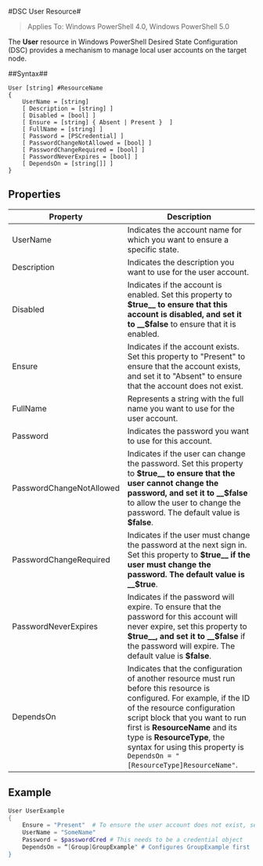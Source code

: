 #DSC User Resource#

 
>Applies To: Windows PowerShell 4.0, Windows PowerShell 5.0


The __User__ resource in Windows PowerShell Desired State Configuration (DSC) provides a mechanism to manage local user accounts on the target node.


##Syntax##

```
User [string] #ResourceName
{
    UserName = [string]
    [ Description = [string] ]
    [ Disabled = [bool] ]
    [ Ensure = [string] { Absent | Present }  ]
    [ FullName = [string] ]
    [ Password = [PSCredential] ]
    [ PasswordChangeNotAllowed = [bool] ]
    [ PasswordChangeRequired = [bool] ]
    [ PasswordNeverExpires = [bool] ]
    [ DependsOn = [string[]] ]
}
```

## Properties
|  Property  |  Description   | 
|---|---| 
| UserName| Indicates the account name for which you want to ensure a specific state.| 
| Description| Indicates the description you want to use for the user account.| 
| Disabled| Indicates if the account is enabled. Set this property to __$true__ to ensure that this account is disabled, and set it to __$false__ to ensure that it is enabled.| 
| Ensure| Indicates if the account exists. Set this property to "Present" to ensure that the account exists, and set it to "Absent" to ensure that the account does not exist.| 
| FullName| Represents a string with the full name you want to use for the user account.| 
| Password| Indicates the password you want to use for this account. | 
| PasswordChangeNotAllowed| Indicates if the user can change the password. Set this property to __$true__ to ensure that the user cannot change the password, and set it to __$false__ to allow the user to change the password. The default value is __$false__.| 
| PasswordChangeRequired| Indicates if the user must change the password at the next sign in. Set this property to __$true__ if the user must change the password. The default value is __$true__.| 
| PasswordNeverExpires| Indicates if the password will expire. To ensure that the password for this account will never expire, set this property to __$true__, and set it to __$false__ if the password will expire. The default value is __$false__.| 
| DependsOn | Indicates that the configuration of another resource must run before this resource is configured. For example, if the ID of the resource configuration script block that you want to run first is __ResourceName__ and its type is __ResourceType__, the syntax for using this property is `DependsOn = "[ResourceType]ResourceName"`.| 

## Example

```powershell
User UserExample
{
    Ensure = "Present"  # To ensure the user account does not exist, set Ensure to "Absent"
    UserName = "SomeName"
    Password = $passwordCred # This needs to be a credential object
    DependsOn = “[Group]GroupExample" # Configures GroupExample first
}
```
<!--HONumber=Mar16_HO4-->
